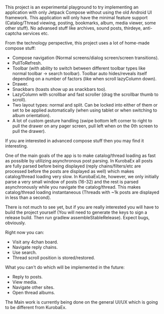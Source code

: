 This project is an experimental playground to try implementing an application with only Jetpack Compose without using the old Android UI framework.
This application will only have the minimal feature support (Catalog/Thread viewing, posting, bookmarks, album, media viewer, some other stuff). 
No advansed stuff like archives, sound posts, thirdeye, anti-captcha services etc.

From the technology perspective, this project uses a lot of home-made compose stuff:
- Compose navigation (Normal screens/dialog screen/screen transitions).
- PullToRefresh.
- Toolbar (with ability to switch between different toolbar types like normal toolbar -> search toolbar). Toolbar auto hides/reveals itself depending on a number of factors (like when scroll lazyColumn down).
- Drawer.
- Snackbars (toasts show up as snackbars too).
- LazyColumn with scrollbar and fast scroller (drag the scrollbar thumb to scroll).
- Two layout types: normal and split. Can be locked into either of them or set to be applied automatically (when using tablet or when switching to album orientation).
- A lot of custom gesture handling (swipe bottom left corner to right to pull the drawer on any pager screen, pull left when on the 0th screen to pull the drawer).

If you are interested in advanced compose stuff then you may find it interesting.

One of the main goals of the app is to make catalog/thread loading as fast as possible by utilizing asynchronous post parsing. In KurobaEx all posts are fully parsed before being displayed (reply chains/filters/etc are processed before the posts are displayed as well) which makes catalog/thread loading very slow. In KurobaExLite, however, we only initially parse a very small window of posts (16-32) and the rest is parsed asynchronously while you navigate the catalog/thread. This makes catalog/thread loading instantaneous (Threads with ~1k posts are displayed in less than a second).

There is not much to see yet, but if you are really interested you will have to build the project yourself (You will need to generate the keys to sign a release build. Then run gradlew assembleStableRelease). Expect bugs, obviously. 

Right now you can:
- Visit any 4chan board.
- Navigate reply chains. 
- Use search.
- Thread scroll position is stored/restored.

What you can't do which will be implemented in the future:
- Reply to posts.
- View media.
- Navigate other sites.
- Open thread albums.

The Main work is currently being done on the general UI/UX which is going to be different from KurobaEx.
